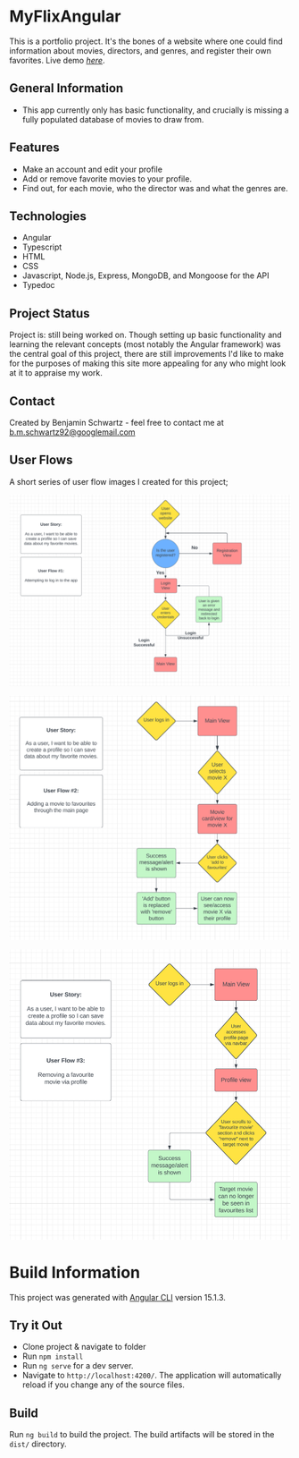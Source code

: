 # MyFlixAngular
This is a portfolio project. It's the bones of a website where one could find information about movies, directors, and genres, and register their own favorites.
Live demo [_here_](https://benschwartz96.github.io/myflix_angular/welcome).


## General Information
- This app currently only has basic functionality, and crucially is missing a fully populated database of movies to draw from. 


## Features
- Make an account and edit your profile
- Add or remove favorite movies to your profile.
- Find out, for each movie, who the director was and what the genres are.

## Technologies

- Angular
- Typescript
- HTML
- CSS
- Javascript, Node.js, Express, MongoDB, and Mongoose for the API
- Typedoc


## Project Status
Project is: still being worked on. Though setting up basic functionality and learning the relevant concepts (most notably the Angular framework) was the central goal of this project, there are still improvements I'd like to make for the purposes of making this site more appealing for any who might look at it to appraise my work.

## Contact
Created by Benjamin Schwartz - feel free to contact me at b.m.schwartz92@googlemail.com

## User Flows

A short series of user flow images I created for this project;

![userflow1](https://github.com/BenSchwartz96/myflix_angular/blob/main/UserFlow1.PNG)

![userflow2](https://github.com/BenSchwartz96/myflix_angular/blob/main/UserFlow2.PNG)

![userflow3](https://github.com/BenSchwartz96/myflix_angular/blob/main/UserFlow3.PNG)




# Build Information

This project was generated with [Angular CLI](https://github.com/angular/angular-cli) version 15.1.3.

## Try it Out

- Clone project & navigate to folder
- Run `npm install`
- Run `ng serve` for a dev server. 
- Navigate to `http://localhost:4200/`. The application will automatically reload if you change any of the source files.

## Build

Run `ng build` to build the project. The build artifacts will be stored in the `dist/` directory.
